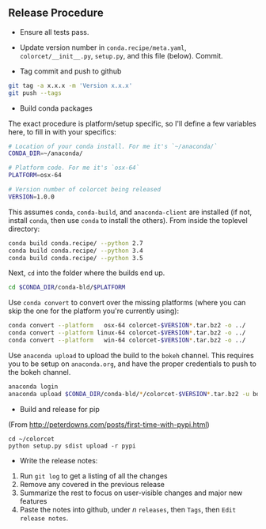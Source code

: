 ## Release Procedure

- Ensure all tests pass.

- Update version number in `conda.recipe/meta.yaml`, `colorcet/__init__.py`,
  `setup.py`, and this file (below). Commit.

- Tag commit and push to github

```bash
git tag -a x.x.x -m 'Version x.x.x'
git push --tags
```

- Build conda packages

The exact procedure is platform/setup specific, so I'll define a few variables
here, to fill in with your specifics:

```bash
# Location of your conda install. For me it's `~/anaconda/`
CONDA_DIR=~/anaconda/

# Platform code. For me it's `osx-64`
PLATFORM=osx-64

# Version number of colorcet being released
VERSION=1.0.0
```

This assumes `conda`, `conda-build`, and `anaconda-client` are installed (if
not, install `conda`, then use `conda` to install the others). From inside the
toplevel directory:

```bash
conda build conda.recipe/ --python 2.7
conda build conda.recipe/ --python 3.4
conda build conda.recipe/ --python 3.5
```

Next, `cd` into the folder where the builds end up.

```bash
cd $CONDA_DIR/conda-bld/$PLATFORM
```

Use `conda convert` to convert over the missing platforms (where you
can skip the one for the platform you're currently using):

```bash
conda convert --platform   osx-64 colorcet-$VERSION*.tar.bz2 -o ../
conda convert --platform linux-64 colorcet-$VERSION*.tar.bz2 -o ../
conda convert --platform   win-64 colorcet-$VERSION*.tar.bz2 -o ../
```

Use `anaconda upload` to upload the build to the `bokeh` channel. This requires
you to be setup on `anaconda.org`, and have the proper credentials to push to
the bokeh channel.

```bash
anaconda login
anaconda upload $CONDA_DIR/conda-bld/*/colorcet-$VERSION*.tar.bz2 -u bokeh
```

- Build and release for pip

(From http://peterdowns.com/posts/first-time-with-pypi.html)

```
cd ~/colorcet
python setup.py sdist upload -r pypi
```


- Write the release notes:

 1. Run `git log` to get a listing of all the changes
 2. Remove any covered in the previous release
 3. Summarize the rest to focus on user-visible changes and major new features
 4. Paste the notes into github, under *n* `releases`, then `Tags`, then `Edit release notes`.
